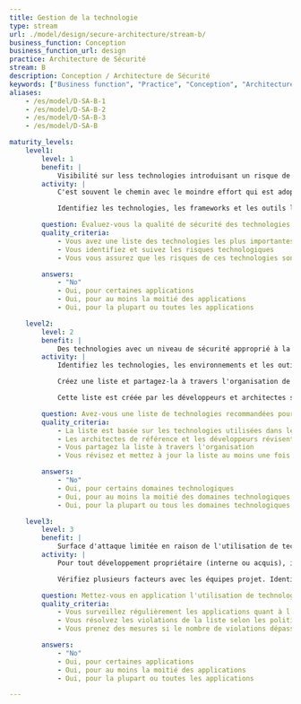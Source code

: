 ```yaml
---
title: Gestion de la technologie
type: stream
url: ./model/design/secure-architecture/stream-b/
business_function: Conception
business_function_url: design
practice: Architecture de Sécurité
stream: B
description: Conception / Architecture de Sécurité
keywords: ["Business function", "Practice", "Conception", "Architecture de Sécurité"]
aliases:
    - /es/model/D-SA-B-1
    - /es/model/D-SA-B-2
    - /es/model/D-SA-B-3
    - /es/model/D-SA-B

maturity_levels:
    level1:
        level: 1
        benefit: |
            Visibilité sur less technologies introduisant un risque de sécurité
        activity: |
            C'est souvent le chemin avec le moindre effort qui est adopté pour le développement, le déploiement ou l'exploitation d'une solution logicielle. Les nouvelles technologies sont souvent adoptées si elles réduisent l'effort ou facilitent le passage à l'échelle. Ces nouvelles technologies pourraient néanmoins introduire de nouveaux risques pour l'organisation qu'il faudrait gérer.

            Identifiez les technologies, les frameworks et les outils les plus utilisés pour chaque application. Etudiez les environnements de développement et d'exploitation ainsi que les artefacts. Ensuite, évaluez leur sécurité et relevez les écarts importants pour les gérer.

        question: Évaluez-vous la qualité de sécurité des technologies importantes utilisées pour le développement ?
        quality_criteria:
            - Vous avez une liste des technologies les plus importantes utilisées dans ou pour chaque application
            - Vous identifiez et suivez les risques technologiques
            - Vous vous assurez que les risques de ces technologies sont conformes à la référence organisationnelle

        answers:
            - "No"
            - Oui, pour certaines applications
            - Oui, pour au moins la moitié des applications
            - Oui, pour la plupart ou toutes les applications

    level2:
        level: 2
        benefit: |
            Des technologies avec un niveau de sécurité approprié à la disposition des équipes produit
        activity: |
            Identifiez les technologies, les environnements et les outils couramment utilisés dans les projets logiciels à travers l'organisation, en vous concentrant sur la capture des technologies de haut niveau.

            Créez une liste et partagez-la à travers l'organisation de développement en tant que technologies recommandées. Lors de leur sélection, considérez l'historique des incidents, la liste des évènements passés concernant la réponse aux vulnérabilités, la pertinence des fonctionnalités pour l'organisation, une trop grande complexité d'utilisation de la composante tierce et des connaissances suffisantes au sein de l'organisation.

            Cette liste est créée par les développeurs et architectes seniors, en prenant en compte les commentaires des gestionnaires et des auditeurs de sécurité. Partagez cette liste de composants recommandés avec l'organisation de développement. En fin de compte, l'objectif est de fournir des solutions de référence bien identifiées aux équipes projet. Effectuez un examen périodique de ces technologies à propos de la sécurité et de la pertinence.

        question: Avez-vous une liste de technologies recommandées pour l'organisation ?
        quality_criteria:
            - La liste est basée sur les technologies utilisées dans le portefeuille de logiciels
            - Les architectes de référence et les développeurs révisent et approuvent la liste
            - Vous partagez la liste à travers l'organisation
            - Vous révisez et mettez à jour la liste au moins une fois par an

        answers:
            - "No"
            - Oui, pour certains domaines technologiques
            - Oui, pour au moins la moitié des domaines technologiques
            - Oui, pour la plupart ou tous les domaines technologiques

    level3:
        level: 3
        benefit: |
            Surface d'attaque limitée en raison de l'utilisation de technologies éprouvées
        activity: |
            Pour tout développement propriétaire (interne ou acquis), imposez et surveillez l'utilisation de technologies standards. Selon votre organisation, mettez en œuvre ces restrictions soit dans les outils de génération ou de déploiement via une analyse automatisée des artefacts d'application (e.g., code source, fichiers de configuration ou artefacts de déploiement), soit par une révision périodique en se focalisant sur l'utilisation correcte de ces environnements.

            Vérifiez plusieurs facteurs avec les équipes projet. Identifiez l'utilisation de technologies non-recommandées pour déterminer s'il y a des écarts entre les recommandations et les besoins de l'organisation. Examinez les modèles de conception et les modules des plateformes de référence non-utilisés ou mal utilisés pour déterminer si des mises à jour sont nécessaires. De plus, implémentez des fonctionnalités dans les platesformes de référence au fur et à mesure que l'organisation évolue et que les équipes projet le demandent.

        question: Mettez-vous en application l'utilisation de technologies recommandées au sein de l'organisation?
        quality_criteria:
            - Vous surveillez régulièrement les applications quant à l'utilisation correcte des technologies recommandées
            - Vous résolvez les violations de la liste selon les politiques organisationnelles
            - Vous prenez des mesures si le nombre de violations dépasse les objectifs annuels

        answers:
            - "No"
            - Oui, pour certaines applications
            - Oui, pour au moins la moitié des applications
            - Oui, pour la plupart ou toutes les applications

---
```

